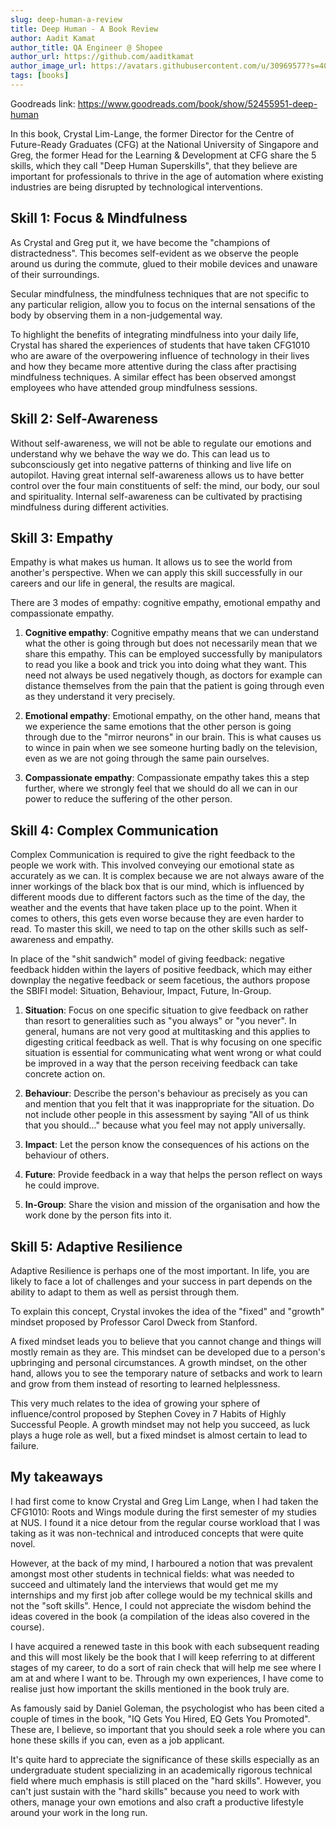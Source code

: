 ```yaml
---
slug: deep-human-a-review
title: Deep Human - A Book Review
author: Aadit Kamat
author_title: QA Engineer @ Shopee
author_url: https://github.com/aaditkamat
author_image_url: https://avatars.githubusercontent.com/u/30969577?s=400&u=9558fc3557d79c88a7080034fe8c22654aca2e4d&v=4
tags: [books]
---
```


Goodreads link: https://www.goodreads.com/book/show/52455951-deep-human

In this book, Crystal Lim-Lange, the former Director for the Centre of Future-Ready Graduates (CFG) at the National University of Singapore and Greg, the former Head for the Learning & Development at CFG share the 5 skills, which they call "Deep Human Superskills", that they believe are important for professionals to thrive in the age of automation where existing industries are being disrupted by technological interventions.

## Skill 1: Focus & Mindfulness
As Crystal and Greg put it, we have become the "champions of distractedness". This becomes self-evident as we observe the people around us during the commute, glued to their mobile devices and unaware of their surroundings. 

Secular mindfulness, the mindfulness techniques that are not specific to any particular religion, allow you to focus on the internal sensations of the body by observing them in a non-judgemental way.

To highlight the benefits of integrating mindfulness into your daily life, Crystal has shared the experiences of students that have taken CFG1010 who are aware of the overpowering influence of technology in their lives and how they became more attentive during the class after practising mindfulness techniques. A similar effect has been observed amongst employees who have attended group mindfulness sessions.

## Skill 2: Self-Awareness
Without self-awareness, we will not be able to regulate our emotions and understand why we behave the way we do. This can lead us to subconsciously get into negative patterns of thinking and live life on autopilot. Having great internal self-awareness allows us to have better control over the four main constituents of self: the mind, our body, our soul and spirituality. Internal self-awareness can be cultivated by practising mindfulness during different activities.

## Skill 3: Empathy
Empathy is what makes us human. It allows us to see the world from another's perspective. When we can apply this skill successfully in our careers and our life in general, the results are magical.

There are 3 modes of empathy: cognitive empathy, emotional empathy and compassionate empathy.

1. **Cognitive empathy**: Cognitive empathy means that we can understand what the other is going through but does not necessarily mean that we share this empathy. This can be employed successfully by manipulators to read you like a book and trick you into doing what they want. This need not always be used negatively though, as doctors for example can distance themselves from the pain that the patient is going through even as they understand it very precisely.

2. **Emotional empathy**: Emotional empathy, on the other hand, means that we experience the same emotions that the other person is going through due to the "mirror neurons" in our brain. This is what causes us to wince in pain when we see someone hurting badly on the television, even as we are not going through the same pain ourselves.

3. **Compassionate empathy**: Compassionate empathy takes this a step further, where we strongly feel that we should do all we can in our power to reduce the suffering of the other person.

## Skill 4: Complex Communication
Complex Communication is required to give the right feedback to the people we work with. This involved conveying our emotional state as accurately as we can. It is complex because we are not always aware of the inner workings of the black box that is our mind, which is influenced by different moods due to different factors such as the time of the day, the weather and the events that have taken place up to the point. When it comes to others, this gets even worse because they are even harder to read. To master this skill, we need to tap on the other skills such as self-awareness and empathy.

In place of the "shit sandwich" model of giving feedback: negative feedback hidden within the layers of positive feedback, which may either downplay the negative feedback or seem facetious, the authors propose the SBIFI model: Situation, Behaviour, Impact, Future, In-Group.

1. **Situation**: Focus on one specific situation to give feedback on rather than resort to generalities such as "you always" or "you never". In general, humans are not very good at multitasking and this applies to digesting critical feedback as well. That is why focusing on one specific situation is essential for communicating what went wrong or what could be improved in a way that the person receiving feedback can take concrete action on.

2. **Behaviour**: Describe the person's behaviour as precisely as you can and mention that you felt that it was inappropriate for the situation. Do not include other people in this assessment by saying "All of us think that you should..." because what you feel may not apply universally. 

3. **Impact**: Let the person know the consequences of his actions on the behaviour of others.

4. **Future**: Provide feedback in a way that helps the person reflect on ways he could improve.

5. **In-Group**: Share the vision and mission of the organisation and how the work done by the person fits into it.

## Skill 5: Adaptive Resilience
Adaptive Resilience is perhaps one of the most important. In life, you are likely to face a lot of challenges and your success in part depends on the ability to adapt to them as well as persist through them. 

To explain this concept, Crystal invokes the idea of the "fixed" and "growth" mindset proposed by Professor Carol Dweck from Stanford. 

A fixed mindset leads you to believe that you cannot change and things will mostly remain as they are. This mindset can be developed due to a person's upbringing and personal circumstances.
A growth mindset, on the other hand, allows you to see the temporary nature of setbacks and work to learn and grow from them instead of resorting to learned helplessness. 

This very much relates to the idea of growing your sphere of influence/control proposed by Stephen Covey in 7 Habits of Highly Successful People. A growth mindset may not help you succeed, as luck plays a huge role as well, but a fixed mindset is almost certain to lead to failure.

## My takeaways
I had first come to know Crystal and Greg Lim Lange, when I had taken the CFG1010: Roots and Wings module during the first semester of my studies at NUS. I found it a nice detour from the regular course workload that I was taking as it was non-technical and introduced concepts that were quite novel. 

However, at the back of my mind, I harboured a notion that was prevalent amongst most other students in technical fields: what was needed to succeed and ultimately land the interviews that would get me my internships and my first job after college would be my technical skills and not the "soft skills". Hence, I could not appreciate the wisdom behind the ideas covered in the book (a compilation of the ideas also covered in the course).

I have acquired a renewed taste in this book with each subsequent reading and this will most likely be the book that I will keep referring to at different stages of my career, to do a sort of rain check that will help me see where I am at and where I want to be. Through my own experiences, I have come to realise just how important the skills mentioned in the book truly are. 

As famously said by Daniel Goleman, the psychologist who has been cited a couple of times in the book, "IQ Gets You Hired, EQ Gets You Promoted". These are, I believe, so important that you should seek a role where you can hone these skills if you can, even as a job applicant.

It's quite hard to appreciate the significance of these skills especially as an undergraduate student specializing in an academically rigorous technical field where much emphasis is still placed on the "hard skills". However, you can't just sustain with the "hard skills" because you need to work with others, manage your own emotions and also craft a productive lifestyle around your work in the long run.